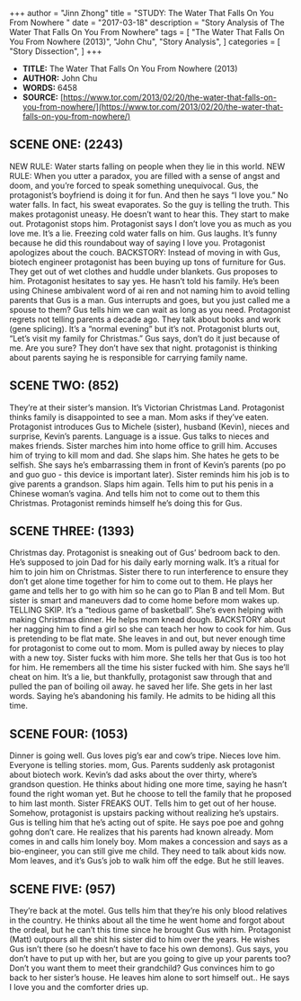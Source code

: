 +++
author = "Jinn Zhong"
title = "STUDY: The Water That Falls On You From Nowhere "
date = "2017-03-18"
description = "Story Analysis of The Water That Falls On You From Nowhere"
tags = [
    "The Water That Falls On You From Nowhere (2013)",
    "John Chu",
    "Story Analysis",
]
categories = [
    "Story Dissection",
]
+++

* **TITLE:** The Water That Falls On You From Nowhere (2013)
* **AUTHOR:** John Chu
* **WORDS:** 6458
* **SOURCE:** [https://www.tor.com/2013/02/20/the-water-that-falls-on-you-from-nowhere/](https://www.tor.com/2013/02/20/the-water-that-falls-on-you-from-nowhere/)

## SCENE ONE: (2243)
NEW RULE: Water starts falling on people when they lie in this world. NEW RULE: When you utter a paradox, you are filled with a sense of angst and doom, and you’re forced to speak something unequivocal. Gus, the protagonist’s boyfriend is doing it for fun. And then he says “I love you.” No water falls. In fact, his sweat evaporates. So the guy is telling the truth. This makes protagonist uneasy. He doesn’t want to hear this. They start to make out. Protagonist stops him. Protagonist says I don’t love you as much as you love me. It’s a lie. Freezing cold water falls on him. Gus laughs. It’s funny because he did this roundabout way of saying I love you. Protagonist apologizes about the couch. BACKSTORY: Instead of moving in with Gus, biotech engineer protagonist has been buying up tons of furniture for Gus. They get out of wet clothes and huddle under blankets. Gus proposes to him. Protagonist hesitates to say yes. He hasn’t told his family. He’s been using Chinese ambivalent word of ai ren and not naming him to avoid telling parents that Gus is a man. Gus interrupts and goes, but you just called me a spouse to them? Gus tells him we can wait as long as you need. Protagonist regrets not telling parents a decade ago. They talk about books and work (gene splicing). It’s a “normal evening” but it’s not. Protagonist blurts out, “Let’s visit my family for Christmas.” Gus says, don’t do it just because of me. Are you sure? They don’t have sex that night. protagonist is thinking about parents saying he is responsible for carrying family name. 

## SCENE TWO: (852)
They’re at their sister’s mansion. It’s Victorian Christmas Land. Protagonist thinks family is disappointed to see a man. Mom asks if they’ve eaten. Protagonist introduces Gus to Michele (sister), husband (Kevin), nieces and surprise, Kevin’s parents. Language is a issue. Gus talks to nieces and makes friends. Sister marches him into home office to grill him. Accuses him of trying to kill mom and dad. She slaps him. She hates he gets to be selfish. She says he’s embarrassing them in front of Kevin’s parents (po po and guo guo - this device is important later). Sister reminds him his job is to give parents a grandson. Slaps him again. Tells him to put his penis in a Chinese woman’s vagina. And tells him not to come out to them this Christmas. Protagonist reminds himself he’s doing this for Gus.

## SCENE THREE: (1393)
Christmas day. Protagonist is sneaking out of Gus’ bedroom back to den. He’s supposed to join Dad for his daily early morning walk. It’s a ritual for him to join him on Christmas. Sister there to run interference to ensure they don’t get alone time together for him to come out to them. He plays her game and tells her to go with him so he can go to Plan B and tell Mom. But sister is smart and maneuvers dad to come home before mom wakes up. TELLING SKIP. It’s a “tedious game of basketball”. She’s even helping with making Christmas dinner. He helps mom knead dough. BACKSTORY about her nagging him to find a girl so she can teach her how to cook for him. Gus is pretending to be flat mate. She leaves in and out, but never enough time for protagonist to come out to mom. Mom is pulled away by nieces to play with a new toy. Sister fucks with him more. She tells her that Gus is too hot for him. He remembers all the time his sister fucked with him. She says he’ll cheat on him. It’s a lie, but thankfully, protagonist saw through that and pulled the pan of boiling oil away. he saved her life. She gets in her last words. Saying he’s abandoning his family. He admits to be hiding all this time.

## SCENE FOUR: (1053)
Dinner is going well. Gus loves pig’s ear and cow’s tripe. Nieces love him. Everyone is telling stories. mom, Gus. Parents suddenly ask protagonist about biotech work. Kevin’s dad asks about the over thirty, where’s grandson question. He thinks about hiding one more time, saying he hasn’t found the right woman yet. But he choose to tell the family that he proposed to him last month. Sister FREAKS OUT. Tells him to get out of her house. Somehow, protagonist is upstairs packing without realizing he’s upstairs. Gus is telling him that he’s acting out of spite. He says poe poe and gohng gohng don’t care. He realizes that his parents had known already. Mom comes in and calls him lonely boy. Mom makes a concession and says as a bio-engineer, you can still give me child. They need to talk about kids now. Mom leaves, and it’s Gus’s job to walk him off the edge. But he still leaves.

## SCENE FIVE: (957)
They’re back at the motel. Gus tells him that they’re his only blood relatives in the country. He thinks about all the time he went home and forgot about the ordeal, but he can’t this time since he brought Gus with him. Protagonist (Matt) outpours all the shit his sister did to him over the years. He wishes Gus isn’t there (so he doesn’t have to face his own demons). Gus says, you don’t have to put up with her, but are you going to give up your parents too? Don’t you want them to meet their grandchild? Gus convinces him to go back to her sister’s house. He leaves him alone to sort himself out.. He says I love you and the comforter dries up.
